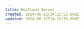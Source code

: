 ```yaml
---
title: RssCloud Server
created: 2024-06-12T14:23:53.000Z
updated: 2024-06-12T14:23:53.000Z
---
```


